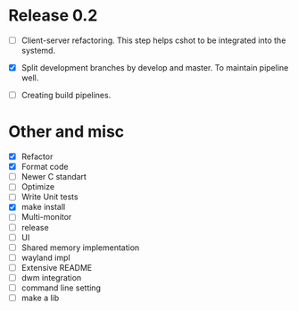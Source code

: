 # Release 0.2

- [ ] Client-server refactoring. This step helps cshot to be integrated into the systemd.
- [X] Split development branches by develop and master. To maintain pipeline well.
- [ ] Creating  build pipelines.


# Other and misc

- [X] Refactor
- [X] Format code
- [ ] Newer C standart
- [ ] Optimize
- [ ] Write Unit tests
- [X] make install
- [ ] Multi-monitor
- [ ] release
- [ ] UI
- [ ] Shared memory implementation
- [ ] wayland impl
- [ ] Extensive README
- [ ] dwm integration
- [ ] command line setting
- [ ] make a lib
